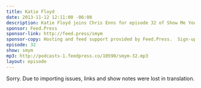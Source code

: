 ```yaml
---
title: Katie Floyd
date: 2013-11-12 12:11:00 -06:00
description: Katie Floyd joins Chris Enns for episode 32 of Show Me Your Mic to chat about the soup to nuts of producing The Mac Power Users podcast - a Mac nerd&rsquo;s dream podcast that&rsquo;s produced 162+ episodes since 2009.
sponsor: Feed.Press
sponsor-link: http://feed.press/smym
sponsor-copy: Hosting and feed support provided by Feed.Press.  Sign-up today and try FeedPress on a 14 day trial (no contracts or commitments). Use promo code "smym" during checkout to get 10% off your first year.
episode: 32
show: smym
mp3: http://podcasts-1.feedpress.co/10590/smym-32.mp3
layout: episode
---
```


Sorry. Due to importing issues, links and show notes were lost in translation.

